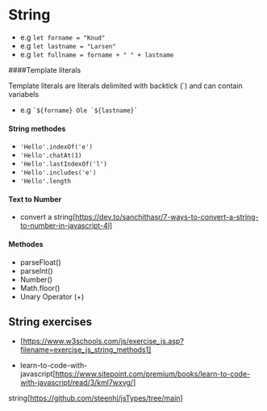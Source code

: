 # String

- e.g `let forname = "Knud"`
- e.g `let lastname = "Larsen"`
- e.g `let fullname = forname + " " + lastname `

####Template literals

Template literals are literals delimited with backtick (`) and can contain variabels

- e.g `` `${forname} Ole `${lastname}` ``

#### String methodes

- `'Hello'.indexOf('e')`
- `'Hello'.chatAt(1)`
- `'Hello'.lastIndexOf('l')`
- `'Hello'.includes('e')`
- `'Hello'.length`

#### Text to Number

- convert a string[https://dev.to/sanchithasr/7-ways-to-convert-a-string-to-number-in-javascript-4l]

#### Methodes

- parseFloat()
- parseInt()
- Number()
- Math.floor()
- Unary Operator (+)

## String exercises

- [https://www.w3schools.com/js/exercise_js.asp?filename=exercise_js_string_methods1]

- learn-to-code-with-javascript[https://www.sitepoint.com/premium/books/learn-to-code-with-javascript/read/3/kml7wxvg/]

string[https://github.com/steenhl/jsTypes/tree/main]
